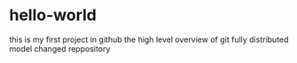 # hello-world
this is my first project in github
the high level overview of git
fully distributed model
changed reppository
